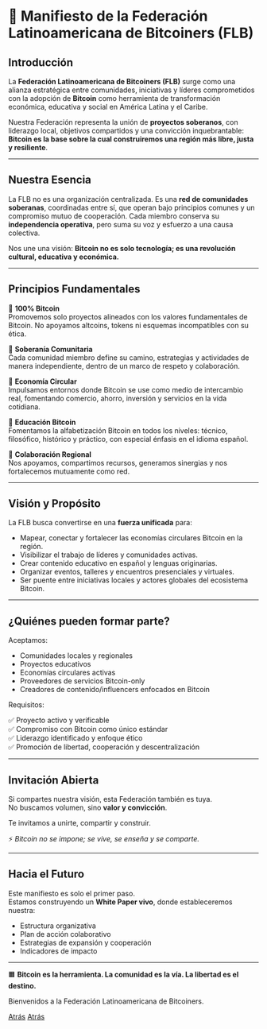 # 🧾 Manifiesto de la Federación Latinoamericana de Bitcoiners (FLB)

## Introducción

La **Federación Latinoamericana de Bitcoiners (FLB)** surge como una alianza estratégica entre comunidades, iniciativas y líderes comprometidos con la adopción de **Bitcoin** como herramienta de transformación económica, educativa y social en América Latina y el Caribe.

Nuestra Federación representa la unión de **proyectos soberanos**, con liderazgo local, objetivos compartidos y una convicción inquebrantable: **Bitcoin es la base sobre la cual construiremos una región más libre, justa y resiliente**.

---

## Nuestra Esencia

La FLB no es una organización centralizada. Es una **red de comunidades soberanas**, coordinadas entre sí, que operan bajo principios comunes y un compromiso mutuo de cooperación. Cada miembro conserva su **independencia operativa**, pero suma su voz y esfuerzo a una causa colectiva.

Nos une una visión: **Bitcoin no es solo tecnología; es una revolución cultural, educativa y económica.**

---

## Principios Fundamentales

🔶 **100% Bitcoin**  
Promovemos solo proyectos alineados con los valores fundamentales de Bitcoin. No apoyamos altcoins, tokens ni esquemas incompatibles con su ética.

🔶 **Soberanía Comunitaria**  
Cada comunidad miembro define su camino, estrategias y actividades de manera independiente, dentro de un marco de respeto y colaboración.

🔶 **Economía Circular**  
Impulsamos entornos donde Bitcoin se use como medio de intercambio real, fomentando comercio, ahorro, inversión y servicios en la vida cotidiana.

🔶 **Educación Bitcoin**  
Fomentamos la alfabetización Bitcoin en todos los niveles: técnico, filosófico, histórico y práctico, con especial énfasis en el idioma español.

🔶 **Colaboración Regional**  
Nos apoyamos, compartimos recursos, generamos sinergias y nos fortalecemos mutuamente como red.

---

## Visión y Propósito

La FLB busca convertirse en una **fuerza unificada** para:

- Mapear, conectar y fortalecer las economías circulares Bitcoin en la región.  
- Visibilizar el trabajo de líderes y comunidades activas.  
- Crear contenido educativo en español y lenguas originarias.  
- Organizar eventos, talleres y encuentros presenciales y virtuales.  
- Ser puente entre iniciativas locales y actores globales del ecosistema Bitcoin.

---

## ¿Quiénes pueden formar parte?

Aceptamos:

- Comunidades locales y regionales  
- Proyectos educativos  
- Economías circulares activas  
- Proveedores de servicios Bitcoin-only  
- Creadores de contenido/influencers enfocados en Bitcoin

Requisitos:

✅ Proyecto activo y verificable  
✅ Compromiso con Bitcoin como único estándar  
✅ Liderazgo identificado y enfoque ético  
✅ Promoción de libertad, cooperación y descentralización  

---

## Invitación Abierta

Si compartes nuestra visión, esta Federación también es tuya.  
No buscamos volumen, sino **valor y convicción**.

Te invitamos a unirte, compartir y construir.

⚡️ _Bitcoin no se impone; se vive, se enseña y se comparte._

---

## Hacia el Futuro

Este manifiesto es solo el primer paso.  
Estamos construyendo un **White Paper vivo**, donde estableceremos nuestra:

- Estructura organizativa  
- Plan de acción colaborativo  
- Estrategias de expansión y cooperación  
- Indicadores de impacto  

---

🟧 **Bitcoin es la herramienta. La comunidad es la vía. La libertad es el destino.**

Bienvenidos a la Federación Latinoamericana de Bitcoiners.

[Atrás](README.me)
[Atrás](README.md) 
